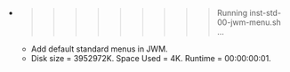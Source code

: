 * >>>>>>>>> Running inst-std-00-jwm-menu.sh ...
  * Add default standard menus in JWM.
  * Disk size = 3952972K. Space Used = 4K. Runtime = 00:00:00:01.
